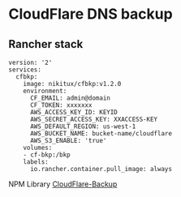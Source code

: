 # CloudFlare DNS backup


## Rancher stack 

```
version: '2'
services:
  cfbkp:
    image: nikitux/cfbkp:v1.2.0
    environment:
      CF_EMAIL: admin@domain
      CF_TOKEN: xxxxxxx
      AWS_ACCESS_KEY_ID: KEYID
      AWS_SECRET_ACCESS_KEY: XXACCESS-KEY
      AWS_DEFAULT_REGION: us-west-1
      AWS_BUCKET_NAME: bucket-name/cloudflare
      AWS_S3_ENABLE: 'true'
    volumes:
    - cf-bkp:/bkp
    labels:
      io.rancher.container.pull_image: always

```

NPM Library
[CloudFlare-Backup](https://www.npmjs.com/package/cloudflare-backup)